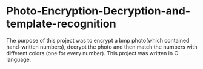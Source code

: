 # Photo-Encryption-Decryption-and-template-recognition
The purpose of this project was to encrypt a bmp photo(which contained hand-written numbers), decrypt the photo and then match the numbers with different colors (one for every number). This project was written in C language.
